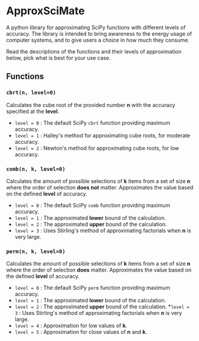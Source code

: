 # ApproxSciMate

A python library for approximating SciPy functions with different levels of
accuracy. The library is intended to bring awareness to the energy usage of
computer systems, and to give users a choice in how much they consume.

Read the descriptions of the functions and their levels of approximation below,
pick what is best for your use case.

## Functions

### `cbrt(n, level=0)`

Calculates the cube root of the provided number **n** with the accuracy
specified at the **level**.

* `level = 0` : The default SciPy `cbrt` function providing maximum accuracy.
* `level = 1` : Halley's method for approximating cube roots, for moderate accuracy.
* `level = 2` : Newton's method for approximating cube roots, for low accuracy.

### `comb(n, k, level=0)`

Calculates the amount of possible selections of **k** items from a set of size **n**
where the order of selection **does not** matter. Approximates the value based on the
defined **level** of accuracy.

* `level = 0` : The default SciPy `comb` function providing maximum accuracy.
* `level = 1` : The approximated **lower** bound of the calculation.
* `level = 2` : The approximated **upper** bound of the calculation.
* `level = 3` : Uses Stirling's method of approximating factorials when **n** is
  very large.

### `perm(n, k, level=0)`

Calculates the amount of possible selections of **k** items from a set of size **n**
where the order of selection **does** matter. Approximates the value based on the
defined **level** of accuracy.

* `level = 0` : The default SciPy `perm` function providing maximum accuracy.
* `level = 1` : The approximated **lower** bound of the calculation.
* `level = 2` : The approximated **upper** bound of the calculation.
  *`level = 3` : Uses Stirling's method of approximating factorials when **n** is
  very large.
* `level = 4` : Approximation for low values of **k**.
* `level = 5` : Approximation for close values of **n** and **k**.